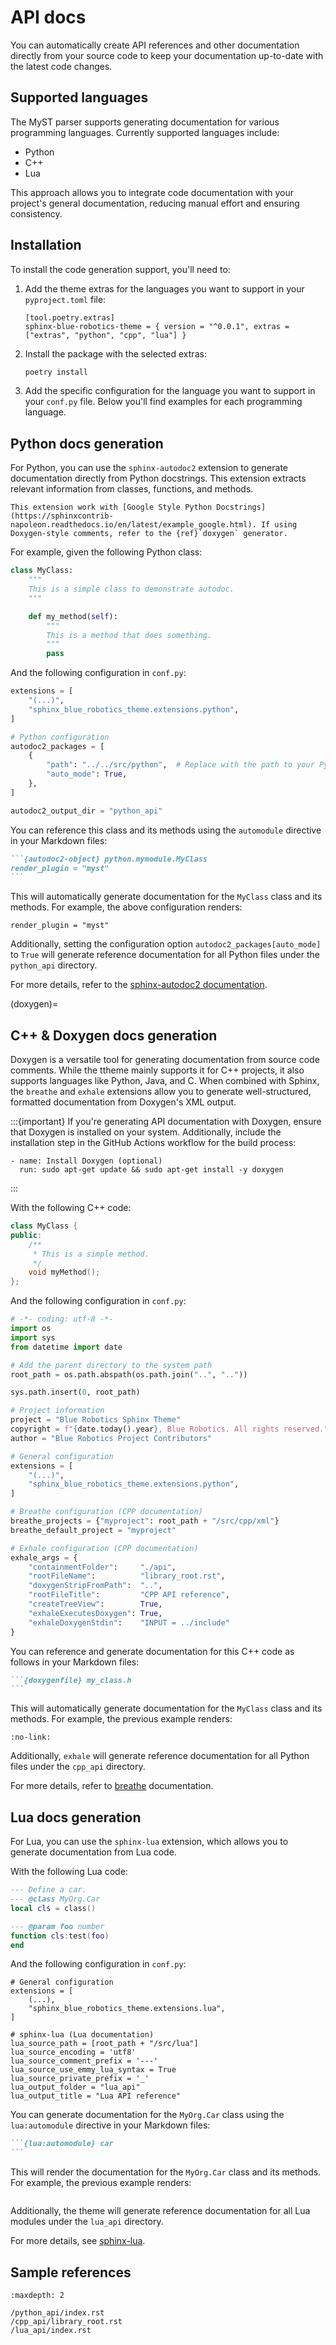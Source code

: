 # API docs

You can automatically create API references and other documentation directly from your source code to keep your documentation up-to-date with the latest code changes.

## Supported languages

The MyST parser supports generating documentation for various programming languages. Currently supported languages include:

* Python
* C++
* Lua

This approach allows you to integrate code documentation with your project's general documentation, reducing manual effort and ensuring consistency.

## Installation

To install the code generation support, you'll need to:

1. Add the theme extras for the languages you want to support in your `pyproject.toml` file:

    ```
    [tool.poetry.extras]
    sphinx-blue-robotics-theme = { version = "^0.0.1", extras = ["extras", "python", "cpp", "lua"] }
    ```

2. Install the package with the selected extras:

    ```bash
    poetry install
    ```

3. Add the specific configuration for the language you want to support in your `conf.py` file. Below you'll find examples for each programming language.

## Python docs generation

For Python, you can use the `sphinx-autodoc2` extension to generate documentation directly from Python docstrings.
This extension extracts relevant information from classes, functions, and methods.

```{note}  
This extension work with [Google Style Python Docstrings](https://sphinxcontrib-napoleon.readthedocs.io/en/latest/example_google.html). If using Doxygen-style comments, refer to the {ref}`doxygen` generator.  
```

For example, given the following Python class:

```python
class MyClass:
    """
    This is a simple class to demonstrate autodoc.
    """

    def my_method(self):
        """
        This is a method that does something.
        """
        pass
```

And the following configuration in `conf.py`:

```python
extensions = [
    "(...)",
    "sphinx_blue_robotics_theme.extensions.python",
]

# Python configuration
autodoc2_packages = [
    {
        "path": "../../src/python",  # Replace with the path to your Python source directory
        "auto_mode": True,
    },
]

autodoc2_output_dir = "python_api"
```

You can reference this class and its methods using the `automodule` directive in your Markdown files:

````markdown
```{autodoc2-object} python.mymodule.MyClass
render_plugin = "myst"
```
````

This will automatically generate documentation for the `MyClass` class and its methods. For example, the above configuration renders:

```{autodoc2-object} python.mymodule.MyClass
render_plugin = "myst"
```

Additionally, setting the configuration option `autodoc2_packages[auto_mode]` to `True` will generate reference documentation for all Python files under the `python_api` directory.

For more details, refer to the [sphinx-autodoc2 documentation](https://sphinx-autodoc2.readthedocs.io/en/latest/).

(doxygen)=

## C++ & Doxygen docs generation

Doxygen is a versatile tool for generating documentation from source code comments. While the ttheme mainly supports it for C++ projects, it also supports languages like Python, Java, and C. 
When combined with Sphinx, the `breathe` and `exhale` extensions allow you to generate well-structured, formatted documentation from Doxygen's XML output.

:::{important}
If you're generating API documentation with Doxygen, ensure that Doxygen is installed on your system.
Additionally, include the installation step in the GitHub Actions workflow for the build process:

```
- name: Install Doxygen (optional)
  run: sudo apt-get update && sudo apt-get install -y doxygen
```
:::

With the following C++ code:

```cpp
class MyClass {
public:
    /**
     * This is a simple method.
     */
    void myMethod();
};
```

And the following configuration in `conf.py`:

```python
# -*- coding: utf-8 -*-
import os
import sys
from datetime import date

# Add the parent directory to the system path
root_path = os.path.abspath(os.path.join("..", ".."))

sys.path.insert(0, root_path)

# Project information
project = "Blue Robotics Sphinx Theme"
copyright = f"{date.today().year}, Blue Robotics. All rights reserved."
author = "Blue Robotics Project Contributors"

# General configuration
extensions = [
    "(...)",
    "sphinx_blue_robotics_theme.extensions.python",
]

# Breathe configuration (CPP documentation)
breathe_projects = {"myproject": root_path + "/src/cpp/xml"}
breathe_default_project = "myproject"

# Exhale configuration (CPP documentation)
exhale_args = {
    "containmentFolder":     "./api",
    "rootFileName":          "library_root.rst",
    "doxygenStripFromPath":  "..",
    "rootFileTitle":         "CPP API reference",
    "createTreeView":        True,
    "exhaleExecutesDoxygen": True,
    "exhaleDoxygenStdin":    "INPUT = ../include"
}
```

You can reference and generate documentation for this C++ code as follows in your Markdown files:

````md
```{doxygenfile} my_class.h
```
````

This will automatically generate documentation for the `MyClass` class and its methods. For example, the previous example renders:

```{doxygenfile} my_class.h
:no-link:
```

Additionally, `exhale` will generate reference documentation for all Python files under the `cpp_api` directory.

For more details, refer to [breathe](https://breathe.readthedocs.io/en/latest/quickstart.html) documentation.

## Lua docs generation

For Lua, you can use the `sphinx-lua` extension, which allows you to generate documentation from Lua code.

With the following Lua code:

```lua
--- Define a car.
--- @class MyOrg.Car
local cls = class()

--- @param foo number
function cls:test(foo)
end
```

And the following configuration in `conf.py`:

```
# General configuration
extensions = [
    (...),
    "sphinx_blue_robotics_theme.extensions.lua",
]

# sphinx-lua (Lua documentation)
lua_source_path = [root_path + "/src/lua"]
lua_source_encoding = 'utf8'
lua_source_comment_prefix = '---'
lua_source_use_emmy_lua_syntax = True
lua_source_private_prefix = '_'
lua_output_folder = "lua_api"
lua_output_title = "Lua API reference"
```

You can generate documentation for the `MyOrg.Car` class using the `lua:automodule` directive in your Markdown files:

````md
```{lua:automodule} car
```
````

This will render the documentation for the `MyOrg.Car` class and its methods. For example, the previous example renders:


```{lua:automodule} car
```

Additionally, the theme will generate reference documentation for all Lua modules under the `lua_api` directory.


For more details, see [sphinx-lua](https://github.com/boolangery/sphinx-lua).

## Sample references

```{toctree}
:maxdepth: 2

/python_api/index.rst
/cpp_api/library_root.rst
/lua_api/index.rst
```  
